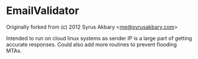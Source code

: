 EmailValidator
==============

Originally forked from (c) 2012 Syrus Akbary &lt;me@syrusakbary.com>

Intended to run on cloud linux systems as sender IP is a large part of getting accurate responses.
Could also add more routines to prevent flooding MTAs.
